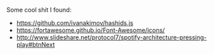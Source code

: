 Some cool shit I found:

- https://github.com/ivanakimov/hashids.js
- https://fortawesome.github.io/Font-Awesome/icons/
- http://www.slideshare.net/protocol7/spotify-architecture-pressing-play#btnNext